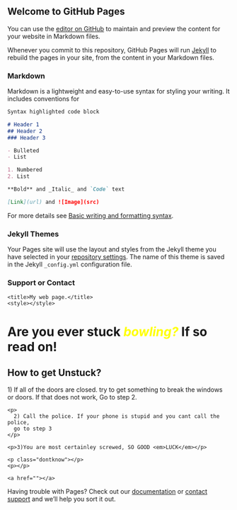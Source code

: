 ## Welcome to GitHub Pages

You can use the [editor on GitHub](https://github.com/1aq2k/1aq2k.github.io/edit/main/README.md) to maintain and preview the content for your website in Markdown files.

Whenever you commit to this repository, GitHub Pages will run [Jekyll](https://jekyllrb.com/) to rebuild the pages in your site, from the content in your Markdown files.

### Markdown

Markdown is a lightweight and easy-to-use syntax for styling your writing. It includes conventions for

```markdown
Syntax highlighted code block

# Header 1
## Header 2
### Header 3

- Bulleted
- List

1. Numbered
2. List

**Bold** and _Italic_ and `Code` text

[Link](url) and ![Image](src)
```

For more details see [Basic writing and formatting syntax](https://docs.github.com/en/github/writing-on-github/getting-started-with-writing-and-formatting-on-github/basic-writing-and-formatting-syntax).

### Jekyll Themes

Your Pages site will use the layout and styles from the Jekyll theme you have selected in your [repository settings](https://github.com/1aq2k/1aq2k.github.io/settings/pages). The name of this theme is saved in the Jekyll `_config.yml` configuration file.

### Support or Contact


<!DOCTYPE html>
<html lang="en">
  <head>
    <style>
      em {
        color: rgb(255, 255, 0);
      }
    </style>
    <meta charset="UTF-8" />
    <meta name="description" content="page" />

    <title>My web page.</title>
    <style></style>
  </head>
  <body>
    <h1>Are you ever stuck <em>bowling?</em> If so read on!</h1>
    <h2>How to get Unstuck?</h2>
    <p>
      1) If all of the doors are closed. try to get something to break the
      windows or doors. If that does not work, Go to step 2.
    </p>

    <p>
      2) Call the police. If your phone is stupid and you cant call the police,
      go to step 3
    </p>

    <p>3)You are most certainley screwed, SO GOOD <em>LUCK</em></p>

    <p class="dontknow"></p>
    <p></p>

    <a href=""></a>
  </body>
</html>

Having trouble with Pages? Check out our [documentation](https://docs.github.com/categories/github-pages-basics/) or [contact support](https://support.github.com/contact) and we’ll help you sort it out.
